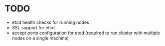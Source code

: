 # TODO
- etcd health checks for running nodes
- SSL support for etcd
- accept ports configuration for etcd (required to run cluster with multiple nodes on a single machine)
